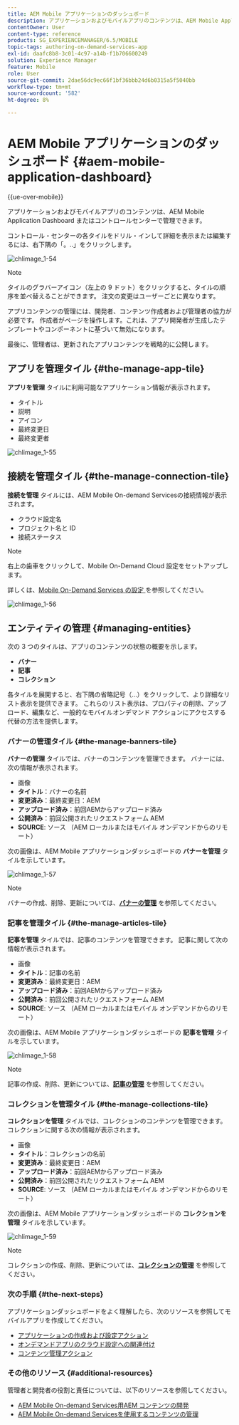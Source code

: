 ```yaml
---
title: AEM Mobile アプリケーションのダッシュボード
description: アプリケーションおよびモバイルアプリのコンテンツは、AEM Mobile Application Dashboard またはコントロールセンターで管理できます。 このページでは、この機能について詳しく見ていきます。
contentOwner: User
content-type: reference
products: SG_EXPERIENCEMANAGER/6.5/MOBILE
topic-tags: authoring-on-demand-services-app
exl-id: daafc8b8-3c01-4c97-a14b-f1b706600249
solution: Experience Manager
feature: Mobile
role: User
source-git-commit: 2dae56dc9ec66f1bf36bbb24d6b0315a5f5040bb
workflow-type: tm+mt
source-wordcount: '582'
ht-degree: 8%

---
```


# AEM Mobile アプリケーションのダッシュボード {#aem-mobile-application-dashboard}

{{ue-over-mobile}}

アプリケーションおよびモバイルアプリのコンテンツは、AEM Mobile Application Dashboard またはコントロールセンターで管理できます。

コントロール・センターの各タイルをドリル・インして詳細を表示または編集するには、右下隅の「。..」をクリックします。

![chlimage_1-54](assets/chlimage_1-54.png)

>[!NOTE]
>
>タイルのグラバーアイコン（左上の 9 ドット）をクリックすると、タイルの順序を並べ替えることができます。 注文の変更はユーザーごとに異なります。

アプリコンテンツの管理には、開発者、コンテンツ作成者および管理者の協力が必要です。 作成者がページを操作します。これは、アプリ開発者が生成したテンプレートやコンポーネントに基づいて無効になります。

最後に、管理者は、更新されたアプリコンテンツを戦略的に公開します。

## アプリを管理タイル {#the-manage-app-tile}

**アプリを管理** タイルに利用可能なアプリケーション情報が表示されます。

* タイトル
* 説明
* アイコン
* 最終変更日
* 最終変更者

![chlimage_1-55](assets/chlimage_1-55.png)

## 接続を管理タイル {#the-manage-connection-tile}

**接続を管理** タイルには、AEM Mobile On-demand Servicesの接続情報が表示されます。

* クラウド設定名
* プロジェクト名と ID
* 接続ステータス

>[!NOTE]
>
>右上の歯車をクリックして、Mobile On-Demand Cloud 設定をセットアップします。
>
>詳しくは、[Mobile On-Demand Services の設定 ](/help/mobile/mobile-on-demand-associating-an-on-demand-app-to-cloud-configuration.md) を参照してください。

![chlimage_1-56](assets/chlimage_1-56.png)

## エンティティの管理 {#managing-entities}

次の 3 つのタイルは、アプリのコンテンツの状態の概要を示します。

* **バナー**
* **記事**
* **コレクション**

各タイルを展開すると、右下隅の省略記号（...）をクリックして、より詳細なリスト表示を提供できます。 これらのリスト表示は、プロパティの削除、アップロード、編集など、一般的なモバイルオンデマンド アクションにアクセスする代替の方法を提供します。

### バナーの管理タイル {#the-manage-banners-tile}

**バナーの管理** タイルでは、バナーのコンテンツを管理できます。 バナーには、次の情報が表示されます。

* 画像
* **タイトル**：バナーの名前
* **変更済み**：最終変更日：AEM
* **アップロード済み**：前回AEMからアップロード済み
* **公開済み**：前回公開されたリクエストフォーム AEM
* **SOURCE**: ソース （AEM ローカルまたはモバイル オンデマンドからのリモート）

次の画像は、AEM Mobile アプリケーションダッシュボードの **バナーを管理** タイルを示しています。

![chlimage_1-57](assets/chlimage_1-57.png)

>[!NOTE]
>
>バナーの作成、削除、更新については、**[バナーの管理](/help/mobile/mobile-on-demand-managing-banners.md)** を参照してください。

### 記事を管理タイル {#the-manage-articles-tile}

**記事を管理** タイルでは、記事のコンテンツを管理できます。 記事に関して次の情報が表示されます。

* 画像
* **タイトル**：記事の名前
* **変更済み**：最終変更日：AEM
* **アップロード済み**：前回AEMからアップロード済み
* **公開済み**：前回公開されたリクエストフォーム AEM
* **SOURCE**: ソース （AEM ローカルまたはモバイル オンデマンドからのリモート）

次の画像は、AEM Mobile アプリケーションダッシュボードの **記事を管理** タイルを示しています。

![chlimage_1-58](assets/chlimage_1-58.png)

>[!NOTE]
>
>記事の作成、削除、更新については、[**記事の管理**](/help/mobile/mobile-on-demand-managing-articles.md) を参照してください。

### コレクションを管理タイル {#the-manage-collections-tile}

**コレクションを管理** タイルでは、コレクションのコンテンツを管理できます。 コレクションに関する次の情報が表示されます。

* 画像
* **タイトル**：コレクションの名前
* **変更済み**：最終変更日：AEM
* **アップロード済み**：前回AEMからアップロード済み
* **公開済み**：前回公開されたリクエストフォーム AEM
* **SOURCE**: ソース （AEM ローカルまたはモバイル オンデマンドからのリモート）

次の画像は、AEM Mobile アプリケーションダッシュボードの **コレクションを管理** タイルを示しています。

![chlimage_1-59](assets/chlimage_1-59.png)

>[!NOTE]
>
>コレクションの作成、削除、更新については、**[コレクションの管理](/help/mobile/mobile-on-demand-managing-collections.md)** を参照してください。

### 次の手順 {#the-next-steps}

アプリケーションダッシュボードをよく理解したら、次のリソースを参照してモバイルアプリを作成してください。

* [アプリケーションの作成および設定アクション](/help/mobile/mobile-apps-ondemand-application-create-configure-action.md)
* [オンデマンドアプリのクラウド設定への関連付け](/help/mobile/mobile-on-demand-associating-an-on-demand-app-to-cloud-configuration.md)
* [コンテンツ管理アクション](/help/mobile/mobile-apps-ondemand-manage-content-ondemand.md)

### その他のリソース {#additional-resources}

管理者と開発者の役割と責任については、以下のリソースを参照してください。

* [AEM Mobile On-demand Services用AEM コンテンツの開発](/help/mobile/aem-mobile-on-demand.md)
* [AEM Mobile On-demand Servicesを使用するコンテンツの管理](/help/mobile/aem-mobile.md)
